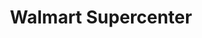 ---
title: "Walmart Supercenter"
url: /winchester/walmart-supercenter-south-pleasant-valley-road/
shop: supermarket
---